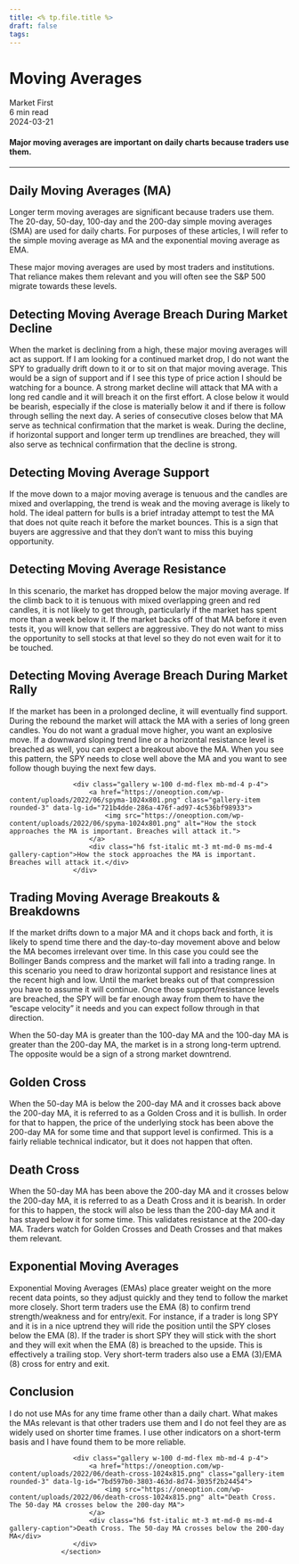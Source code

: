 ```yaml
---
title: <% tp.file.title %>
draft: false
tags:
---
```



<div class="bg-secondary">
<h1 class="py-5 ms-3 ms-md-4 my-0">Moving Averages</h1>
</div>
<div class="d-flex align-items-center flex-wrap text-muted ps-3 ps-md-4 py-3 border-top border-bottom">
<div class="border-end pe-3 me-3">
<span class="badge bg-faded-primary text-primary">
Market First </span>
</div>
<div class="fs-sm pe-3 border-end me-3">6 min read</div>
<div class="fs-sm">
2024-03-21 </div>
</div>
<section class="px-3 px-md-4 py-4">
<h4 class="wp-block-heading">Major moving averages are important on daily charts because traders use them.</h4>
<hr class="wp-block-separator has-alpha-channel-opacity">
<h2 class="wp-block-heading" id="Daily_Moving_Averages_MA_">Daily Moving Averages (MA)</h2>
<p>Longer term moving averages are significant because traders use them. The 20-day, 50-day, 100-day and the 200-day simple moving averages (SMA) are used for daily charts. For purposes of these articles, I will refer to the simple moving average as MA and the exponential moving average as EMA.</p>
<p>These major moving averages are used by most traders and institutions. That reliance makes them relevant and you will often see the S&amp;P 500 migrate towards these levels.</p>
<h2 class="wp-block-heading" id="Detecting_Moving_Average_Breach_During_Market_Decline">Detecting Moving Average Breach During Market Decline</h2>
<p>When the market is declining from a high, these major moving averages will act as support. If I am looking for a continued market drop, I do not want the SPY to gradually drift down to it or to sit on that major moving average. This would be a sign of support and if I see this type of price action I should be watching for a bounce. A strong market decline will attack that MA with a long red candle and it will breach it on the first effort. A close below it would be bearish, especially if the close is materially below it and if there is follow through selling the next day. A series of consecutive closes below that MA serve as technical confirmation that the market is weak. During the decline, if horizontal support and longer term up trendlines are breached, they will also serve as technical confirmation that the decline is strong.</p>
<h2 class="wp-block-heading" id="Detecting_Moving_Average_Support">Detecting Moving Average Support</h2>
<p>If the move down to a major moving average is tenuous and the candles are mixed and overlapping, the trend is weak and the moving average is likely to hold. The ideal pattern for bulls is a brief intraday attempt to test the MA that does not quite reach it before the market bounces. This is a sign that buyers are aggressive and that they don’t want to miss this buying opportunity.</p>
<h2 class="wp-block-heading" id="Detecting_Moving_Average_Resistance">Detecting Moving Average Resistance</h2>
<p>In this scenario, the market has dropped below the major moving average. If the climb back to it is tenuous with mixed overlapping green and red candles, it is not likely to get through, particularly if the market has spent more than a week below it. If the market backs off of that MA before it even tests it, you will know that sellers are aggressive. They do not want to miss the opportunity to sell stocks at that level so they do not even wait for it to be touched.</p>
<h2 class="wp-block-heading" id="Detecting_Moving_Average_Breach_During_Market_Rally">Detecting Moving Average Breach During Market Rally</h2>
<p>If the market has been in a prolonged decline, it will eventually find support. During the rebound the market will attack the MA with a series of long green candles. You do not want a gradual move higher, you want an explosive move. If a downward sloping trend line or a horizontal resistance level is breached as well, you can expect a breakout above the MA. When you see this pattern, the SPY needs to close well above the MA and you want to see follow though buying the next few days.&nbsp;</p>

                    <div class="gallery w-100 d-md-flex mb-md-4 p-4">
                        <a href="https://oneoption.com/wp-content/uploads/2022/06/spyma-1024x801.png" class="gallery-item rounded-3" data-lg-id="721b4dde-286a-476f-ad97-4c536bf98933">
                            <img src="https://oneoption.com/wp-content/uploads/2022/06/spyma-1024x801.png" alt="How the stock approaches the MA is important. Breaches will attack it.">
                        </a>
                        <div class="h6 fst-italic mt-3 mt-md-0 ms-md-4 gallery-caption">How the stock approaches the MA is important. Breaches will attack it.</div>
                    </div>
                
<h2 class="wp-block-heading" id="Trading_Moving_Average_Breakouts_Breakdowns">Trading Moving Average Breakouts &amp; Breakdowns</h2>
<p>If the market drifts down to a major MA and it chops back and forth, it is likely to spend time there and the day-to-day movement above and below the MA becomes irrelevant over time. In this case you could see the Bollinger Bands compress and the market will fall into a trading range. In this scenario you need to draw horizontal support and resistance lines at the recent high and low. Until the market breaks out of that compression you have to assume it will continue. Once those support/resistance levels are breached, the SPY will be far enough away from them to have the “escape velocity” it needs and you can expect follow through in that direction.</p>
<p>When the 50-day MA is greater than the 100-day MA and the 100-day MA is greater than the 200-day MA, the market is in a strong long-term uptrend. The opposite would be a sign of a strong market downtrend.</p>
<h2 class="wp-block-heading" id="Golden_Cross">Golden Cross</h2>
<p>When the 50-day MA is below the 200-day MA and it crosses back above the 200-day MA, it is referred to as a Golden Cross and it is bullish. In order for that to happen, the price of the underlying stock has been above the 200-day MA for some time and that support level is confirmed. This is a fairly reliable technical indicator, but it does not happen that often.</p>
<h2 class="wp-block-heading" id="Death_Cross">Death Cross</h2>
<p>When the 50-day MA has been above the 200-day MA and it crosses below the 200-day MA, it is referred to as a Death Cross and it is bearish. In order for this to happen, the stock will also be less than the 200-day MA and it has stayed below it for some time. This validates resistance at the 200-day MA. Traders watch for Golden Crosses and Death Crosses and that makes them relevant. &nbsp;</p>
<h2 class="wp-block-heading" id="Exponential_Moving_Averages">Exponential Moving Averages</h2>
<p>Exponential Moving Averages (EMAs) place greater weight on the more recent data points, so they adjust quickly and they tend to follow the market more closely. Short term traders use the EMA (8) to confirm trend strength/weakness and for entry/exit. For instance, if a trader is long SPY and it is in a nice uptrend they will ride the position until the SPY closes below the EMA (8). If the trader is short SPY they will stick with the short and they will exit when the EMA (8) is breached to the upside. This is effectively a trailing stop. Very short-term traders also use a EMA (3)/EMA (8) cross for entry and exit.</p>
<h2 class="wp-block-heading" id="Conclusion">Conclusion</h2>
<p>I do not use MAs for any time frame other than a daily chart. What makes the MAs relevant is that other traders use them and I do not feel they are as widely used on shorter time frames. I use other indicators on a short-term basis and I have found them to be more reliable.</p>

                    <div class="gallery w-100 d-md-flex mb-md-4 p-4">
                        <a href="https://oneoption.com/wp-content/uploads/2022/06/death-cross-1024x815.png" class="gallery-item rounded-3" data-lg-id="7bd597b0-3803-463d-8d74-3035f2b24454">
                            <img src="https://oneoption.com/wp-content/uploads/2022/06/death-cross-1024x815.png" alt="Death Cross. The 50-day MA crosses below the 200-day MA">
                        </a>
                        <div class="h6 fst-italic mt-3 mt-md-0 ms-md-4 gallery-caption">Death Cross. The 50-day MA crosses below the 200-day MA</div>
                    </div>
                 </section>
